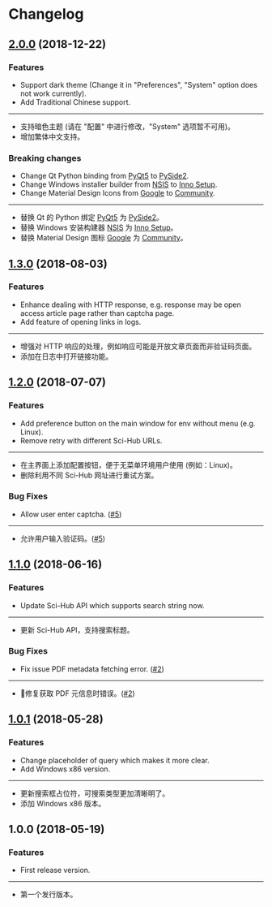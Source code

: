 # Changelog

## [2.0.0](https://github.com/leovan/SciHubEVA/compare/v1.3.0...v2.0.0) (2018-12-22)

### Features

- Support dark theme (Change it in "Preferences", "System" option does not work currently).
- Add Traditional Chinese support.

---

- 支持暗色主题 (请在 "配置" 中进行修改，"System" 选项暂不可用)。
- 增加繁体中文支持。

### Breaking changes

- Change Qt Python binding from [PyQt5](https://www.riverbankcomputing.com/software/pyqt) to [PySide2](https://doc.qt.io/qtforpython).
- Change Windows installer builder from [NSIS](https://nsis.sourceforge.io) to [Inno Setup](http://www.jrsoftware.org/isinfo.php).
- Change Material Design Icons from [Google](https://github.com/google/material-design-icons) to [Community](https://github.com/templarian/MaterialDesign/).

---

- 替换 Qt 的 Python 绑定 [PyQt5](https://www.riverbankcomputing.com/software/pyqt) 为 [PySide2](https://doc.qt.io/qtforpython)。
- 替换 Windows 安装构建器 [NSIS](https://nsis.sourceforge.io) 为 [Inno Setup](http://www.jrsoftware.org/isinfo.php)。
- 替换 Material Design 图标 [Google](https://github.com/google/material-design-icons) 为 [Community](https://github.com/templarian/MaterialDesign/)。


## [1.3.0](https://github.com/leovan/SciHubEVA/compare/v1.2.0...v1.3.0) (2018-08-03)

### Features

- Enhance dealing with HTTP response, e.g. response may be open access article page rather than captcha page.
- Add feature of opening links in logs.

---

- 增强对 HTTP 响应的处理，例如响应可能是开放文章页面而非验证码页面。
- 添加在日志中打开链接功能。

## [1.2.0](https://github.com/leovan/SciHubEVA/compare/v1.1.0...v1.2.0) (2018-07-07)

### Features

- Add preference button on the main window for env without menu (e.g. Linux).
- Remove retry with different Sci-Hub URLs.

---

- 在主界面上添加配置按钮，便于无菜单环境用户使用 (例如：Linux)。
- 删除利用不同 Sci-Hub 网址进行重试方案。

### Bug Fixes

- Allow user enter captcha. ([#5](https://github.com/leovan/SciHubEVA/issues/5))

---

- 允许用户输入验证码。([#5](https://github.com/leovan/SciHubEVA/issues/5))

## [1.1.0](https://github.com/leovan/SciHubEVA/compare/v1.0.1...v1.1.0) (2018-06-16)

### Features

- Update Sci-Hub API which supports search string now.

---

- 更新 Sci-Hub API，支持搜索标题。

### Bug Fixes

- Fix issue PDF metadata fetching error. ([#2](https://github.com/leovan/SciHubEVA/issues/2))

---

- 修复获取 PDF 元信息时错误。([#2](https://github.com/leovan/SciHubEVA/issues/2))

## [1.0.1](https://github.com/leovan/SciHubEVA/compare/v1.0.0...v1.0.1) (2018-05-28)

### Features

- Change placeholder of query which makes it more clear.
- Add Windows x86 version.

---

- 更新搜索框占位符，可搜索类型更加清晰明了。
- 添加 Windows x86 版本。

## 1.0.0 (2018-05-19)

### Features

- First release version.

---

- 第一个发行版本。
